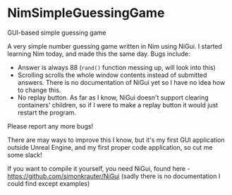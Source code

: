 # NimSimpleGuessingGame
GUI-based simple guessing game

A very simple number guessing game written in Nim using NiGui. I started learning Nim today, and made this the same day. Bugs include:
- Answer is always 88 (`rand()` function messing up, will look into this)
- Scrolling scrolls the whole window contents instead of submitted answers. There is no documentation of NiGui yet so I have no idea how to change this.
- No replay button. As far as I know, NiGui doesn't support clearing containers' children, so if I were to make a replay button it would just restart the program.

Please report any more bugs!

There are may ways to improve this I know, but it's my first GUI application outside Unreal Engine, and my first proper code application, so cut me some slack!

If you want to compile it yourself, you need NiGui, found here - https://github.com/simonkrauter/NiGui (sadly there is no documentation I could find except examples)
